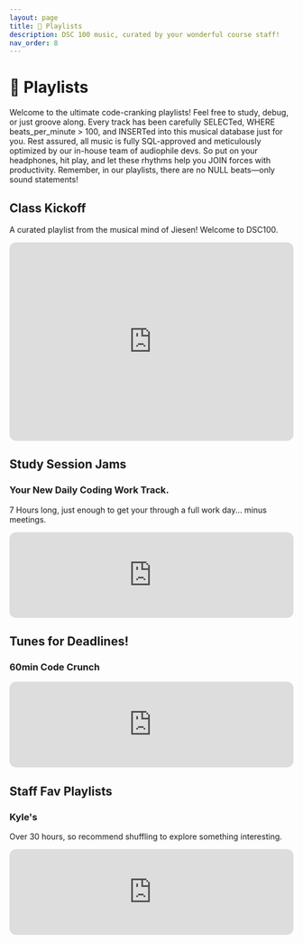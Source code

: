 ```yaml
---
layout: page
title: 🎵 Playlists
description: DSC 100 music, curated by your wonderful course staff!
nav_order: 8
---
```


# 🎵 Playlists

Welcome to the ultimate code-cranking playlists! Feel free to study, debug, or just groove along. Every track has been carefully SELECTed, WHERE beats_per_minute > 100, and INSERTed into this musical database just for you. Rest assured, all music is fully SQL-approved and meticulously optimized by our in-house team of audiophile devs. So put on your headphones, hit play, and let these rhythms help you JOIN forces with productivity. Remember, in our playlists, there are no NULL beats—only sound statements!

## Class Kickoff

A curated playlist from the musical mind of Jiesen! Welcome to DSC100.

<iframe style="border-radius:12px" src="https://open.spotify.com/embed/playlist/2e8vBCeKPKLn4PcFIwbVKl?utm_source=generator" width="100%" height="352" frameBorder="0" allowfullscreen="" allow="autoplay; clipboard-write; encrypted-media; fullscreen; picture-in-picture" loading="lazy"></iframe>

## Study Session Jams

### Your New Daily Coding Work Track.

7 Hours long, just enough to get your through a full work day... minus meetings.


<iframe style="border-radius:12px" src="https://open.spotify.com/embed/playlist/1YBYGTpg6KQo0OQMC6fjqC?utm_source=generator" width="100%" height="152" frameBorder="0" allowfullscreen="" allow="autoplay; clipboard-write; encrypted-media; fullscreen; picture-in-picture" loading="lazy"></iframe>


## Tunes for Deadlines!

### 60min Code Crunch

<iframe style="border-radius:12px" src="https://open.spotify.com/embed/playlist/4nsZgOeN0q6A4GldVBCMsR?utm_source=generator" width="100%" height="152" frameBorder="0" allowfullscreen="" allow="autoplay; clipboard-write; encrypted-media; fullscreen; picture-in-picture" loading="lazy"></iframe>


## Staff Fav Playlists

### Kyle's

Over 30 hours, so recommend shuffling to explore something interesting.


<iframe style="border-radius:12px" src="https://open.spotify.com/embed/playlist/4eN8ToNq4Ap4zFcpCQXxtM?utm_source=generator&theme=0" width="100%" height="152" frameBorder="0" allowfullscreen="" allow="autoplay; clipboard-write; encrypted-media; fullscreen; picture-in-picture" loading="lazy"></iframe>